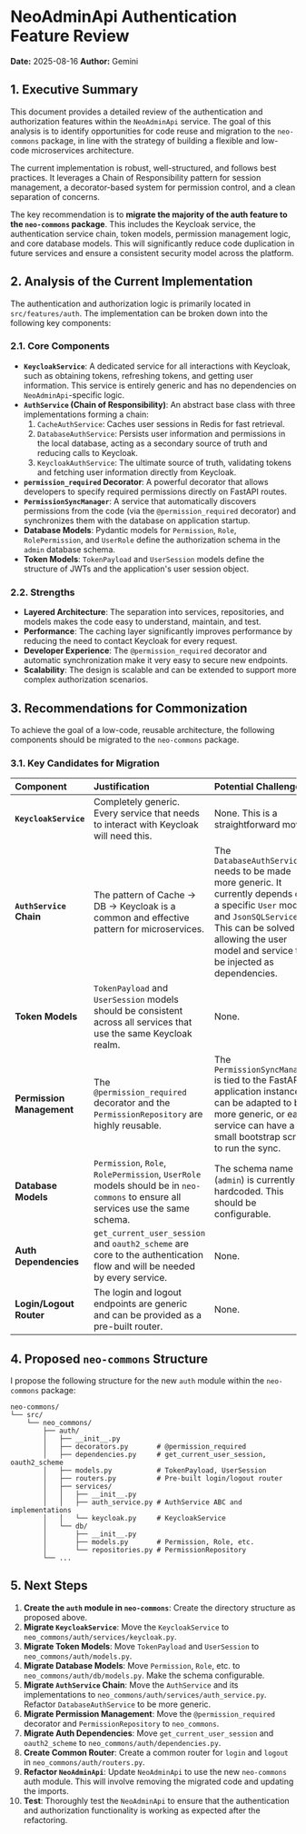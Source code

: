 # NeoAdminApi Authentication Feature Review

**Date:** 2025-08-16
**Author:** Gemini

## 1. Executive Summary

This document provides a detailed review of the authentication and authorization features within the `NeoAdminApi` service. The goal of this analysis is to identify opportunities for code reuse and migration to the `neo-commons` package, in line with the strategy of building a flexible and low-code microservices architecture.

The current implementation is robust, well-structured, and follows best practices. It leverages a Chain of Responsibility pattern for session management, a decorator-based system for permission control, and a clean separation of concerns.

The key recommendation is to **migrate the majority of the auth feature to the `neo-commons` package**. This includes the Keycloak service, the authentication service chain, token models, permission management logic, and core database models. This will significantly reduce code duplication in future services and ensure a consistent security model across the platform.

## 2. Analysis of the Current Implementation

The authentication and authorization logic is primarily located in `src/features/auth`. The implementation can be broken down into the following key components:

### 2.1. Core Components

*   **`KeycloakService`**: A dedicated service for all interactions with Keycloak, such as obtaining tokens, refreshing tokens, and getting user information. This service is entirely generic and has no dependencies on `NeoAdminApi`-specific logic.
*   **`AuthService` (Chain of Responsibility)**: An abstract base class with three implementations forming a chain:
    1.  `CacheAuthService`: Caches user sessions in Redis for fast retrieval.
    2.  `DatabaseAuthService`: Persists user information and permissions in the local database, acting as a secondary source of truth and reducing calls to Keycloak.
    3.  `KeycloakAuthService`: The ultimate source of truth, validating tokens and fetching user information directly from Keycloak.
*   **`permission_required` Decorator**: A powerful decorator that allows developers to specify required permissions directly on FastAPI routes.
*   **`PermissionSyncManager`**: A service that automatically discovers permissions from the code (via the `@permission_required` decorator) and synchronizes them with the database on application startup.
*   **Database Models**: Pydantic models for `Permission`, `Role`, `RolePermission`, and `UserRole` define the authorization schema in the `admin` database schema.
*   **Token Models**: `TokenPayload` and `UserSession` models define the structure of JWTs and the application's user session object.

### 2.2. Strengths

*   **Layered Architecture**: The separation into services, repositories, and models makes the code easy to understand, maintain, and test.
*   **Performance**: The caching layer significantly improves performance by reducing the need to contact Keycloak for every request.
*   **Developer Experience**: The `@permission_required` decorator and automatic synchronization make it very easy to secure new endpoints.
*   **Scalability**: The design is scalable and can be extended to support more complex authorization scenarios.

## 3. Recommendations for Commonization

To achieve the goal of a low-code, reusable architecture, the following components should be migrated to the `neo-commons` package.

### 3.1. Key Candidates for Migration

| Component | Justification | Potential Challenges |
| :--- | :--- | :--- |
| **`KeycloakService`** | Completely generic. Every service that needs to interact with Keycloak will need this. | None. This is a straightforward move. |
| **`AuthService` Chain** | The pattern of Cache -> DB -> Keycloak is a common and effective pattern for microservices. | The `DatabaseAuthService` needs to be made more generic. It currently depends on a specific `User` model and `JsonSQLService`. This can be solved by allowing the user model and service to be injected as dependencies. |
| **Token Models** | `TokenPayload` and `UserSession` models should be consistent across all services that use the same Keycloak realm. | None. |
| **Permission Management** | The `@permission_required` decorator and the `PermissionRepository` are highly reusable. | The `PermissionSyncManager` is tied to the FastAPI application instance. It can be adapted to be more generic, or each service can have a small bootstrap script to run the sync. |
| **Database Models** | `Permission`, `Role`, `RolePermission`, `UserRole` models should be in `neo-commons` to ensure all services use the same schema. | The schema name (`admin`) is currently hardcoded. This should be configurable. |
| **Auth Dependencies** | `get_current_user_session` and `oauth2_scheme` are core to the authentication flow and will be needed by every service. | None. |
| **Login/Logout Router** | The login and logout endpoints are generic and can be provided as a pre-built router. | None. |

## 4. Proposed `neo-commons` Structure

I propose the following structure for the new `auth` module within the `neo-commons` package:

```
neo-commons/
└── src/
    └── neo_commons/
        ├── auth/
        │   ├── __init__.py
        │   ├── decorators.py       # @permission_required
        │   ├── dependencies.py     # get_current_user_session, oauth2_scheme
        │   ├── models.py           # TokenPayload, UserSession
        │   ├── routers.py          # Pre-built login/logout router
        │   ├── services/
        │   │   ├── __init__.py
        │   │   ├── auth_service.py # AuthService ABC and implementations
        │   │   └── keycloak.py     # KeycloakService
        │   └── db/
        │       ├── __init__.py
        │       ├── models.py       # Permission, Role, etc.
        │       └── repositories.py # PermissionRepository
        └── ...
```

## 5. Next Steps

1.  **Create the `auth` module in `neo-commons`**: Create the directory structure as proposed above.
2.  **Migrate `KeycloakService`**: Move the `KeycloakService` to `neo_commons/auth/services/keycloak.py`.
3.  **Migrate Token Models**: Move `TokenPayload` and `UserSession` to `neo_commons/auth/models.py`.
4.  **Migrate Database Models**: Move `Permission`, `Role`, etc. to `neo_commons/auth/db/models.py`. Make the schema configurable.
5.  **Migrate `AuthService` Chain**: Move the `AuthService` and its implementations to `neo_commons/auth/services/auth_service.py`. Refactor `DatabaseAuthService` to be more generic.
6.  **Migrate Permission Management**: Move the `@permission_required` decorator and `PermissionRepository` to `neo_commons`.
7.  **Migrate Auth Dependencies**: Move `get_current_user_session` and `oauth2_scheme` to `neo_commons/auth/dependencies.py`.
8.  **Create Common Router**: Create a common router for `login` and `logout` in `neo_commons/auth/routers.py`.
9.  **Refactor `NeoAdminApi`**: Update `NeoAdminApi` to use the new `neo-commons` auth module. This will involve removing the migrated code and updating the imports.
10. **Test**: Thoroughly test the `NeoAdminApi` to ensure that the authentication and authorization functionality is working as expected after the refactoring.
